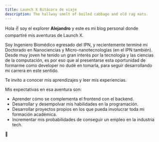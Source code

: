 ```yaml
---
title: Launch X Bitácora de viaje
description: The hallway smelt of boiled cabbage and old rag mats.
---
```


Hola ✌️  soy el explorer **Alejandro** y este es mi blog personal donde compartiré mis aventuras de Launch X.

Soy Ingeniero Biomédico egresado del IPN, y recientemente terminé mi Doctorado en Nanociencias y Micro-nanotecnologías (en el IPN también). Desde muy joven he tenido un gran interés por la tecnología y las ciencias de la computación, es por eso que al presentarse esta oportunidad de formarme como developer no dudé en tomarla, para seguir desarrollando mi carrera en este sentido.

Te invito a conocer mis aprendizajes y leer mis experiencias.

Mis expectativas en esa aventura son:

- Aprender cómo se complementa el frontend con el backend.
- Desarrollar y desempolvar mis habilidades en la programación.
- Desarrollar proyectos propios en los que pueda involucrar toda mi formación académica.
- Incrementar mis probabilidades de conseguir un empleo en la industria tech.

🚀
